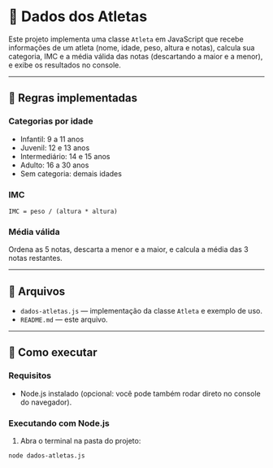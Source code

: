 # 🏅 Dados dos Atletas

Este projeto implementa uma classe `Atleta` em JavaScript que recebe informações de um atleta
(nome, idade, peso, altura e notas), calcula sua categoria, IMC e a média válida das notas
(descartando a maior e a menor), e exibe os resultados no console.

---

## 📌 Regras implementadas

### Categorias por idade
- Infantil: 9 a 11 anos  
- Juvenil: 12 e 13 anos  
- Intermediário: 14 e 15 anos  
- Adulto: 16 a 30 anos  
- Sem categoria: demais idades

### IMC
`IMC = peso / (altura * altura)`

### Média válida
Ordena as 5 notas, descarta a menor e a maior, e calcula a média das 3 notas restantes.

---

## 🧾 Arquivos
- `dados-atletas.js` — implementação da classe `Atleta` e exemplo de uso.
- `README.md` — este arquivo.

---

## 🚀 Como executar

### Requisitos
- Node.js instalado (opcional: você pode também rodar direto no console do navegador).

### Executando com Node.js
1. Abra o terminal na pasta do projeto:
```bash
node dados-atletas.js
